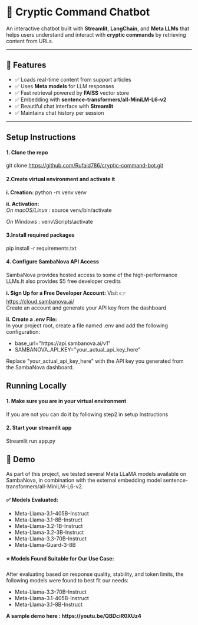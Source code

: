 # 💬 Cryptic Command Chatbot

An interactive chatbot built with **Streamlit**, **LangChain**, and **Meta LLMs** that helps users understand and interact with **cryptic commands** by retrieving content from URLs.

---

## 🚀 Features

- ✅ Loads real-time content from support articles
- ✅ Uses **Meta models** for LLM responses
- ✅ Fast retrieval powered by **FAISS** vector store
- ✅ Embedding with **sentence-transformers/all-MiniLM-L6-v2**
- ✅ Beautiful chat interface with **Streamlit**
- ✅ Maintains chat history per session

---

## Setup Instructions

####  1. Clone the repo
git clone https://github.com/Rufaid786/cryptic-command-bot.git 

####  2.Create virtual environment and activate it

**i. Creation:**
python -m venv venv

**ii. Activation:** <br>
*On macOS/Linux :*
source venv/bin/activate

*On Windows :*
venv\Scripts\activate 

####  3.Install required packages
pip install -r requirements.txt

####  4. Configure SambaNova API Access
SambaNova provides hosted access to some of the high-performance LLMs.It also provides $5 free developer credits

**i. Sign Up for a Free Developer Account:**
Visit 👉 https://cloud.sambanova.ai/  <br>
Create an account and generate your API key from the dashboard

**ii. Create a .env File:** <br>
In your project root, create a file named .env and add the following configuration: 
<ul>
    <li>base_url="https://api.sambanova.ai/v1"</li>
    <li>SAMBANOVA_API_KEY="your_actual_api_key_here"</li>
</ul>

Replace "your_actual_api_key_here" with the API key you generated from the SambaNova dashboard.



## Running Locally

####  1. Make sure you are in your virtual environment
If you are not you can do it by following step2 in setup Instructions

####  2. Start your streamlit app
Streamlit run app.py


## 🎥 Demo

As part of this project, we tested several Meta LLaMA models available on SambaNova, in combination with the external embedding model sentence-transformers/all-MiniLM-L6-v2. <br>

<h4>✅ Models Evaluated:</h4>
<ul>
    <li>Meta-Llama-3.1-405B-Instruct</li>
    <li>Meta-Llama-3.1-8B-Instruct</li>
    <li>Meta-Llama-3.2-1B-Instruct</li>
    <li>Meta-Llama-3.2-3B-Instruct</li>
    <li>Meta-Llama-3.3-70B-Instruct</li>
    <li>Meta-Llama-Guard-3-8B</li>
</ul>

<h4>⭐ Models Found Suitable for Our Use Case: </h4>
After evaluating based on response quality, stability, and token limits, the following models were found to best fit our needs: <br>

<ul>
    <li>Meta-Llama-3.3-70B-Instruct</li>
    <li>Meta-Llama-3.1-405B-Instruct</li>
    <li>Meta-Llama-3.1-8B-Instruct</li>
</ul>


<b>
A sample demo here : https://youtu.be/QBDciR0XUz4
</b>






